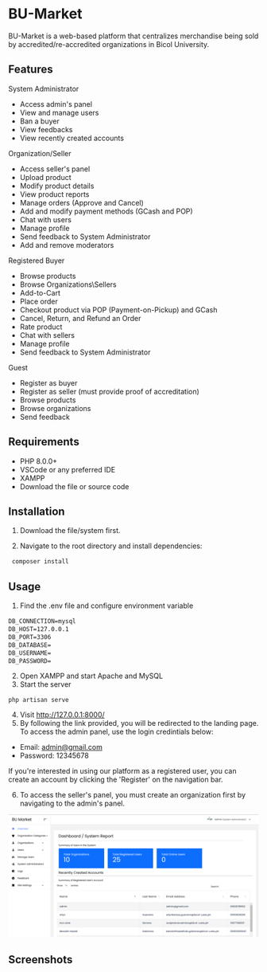 
# BU-Market 

BU-Market is a web-based platform that centralizes merchandise being sold by accredited/re-accredited organizations in Bicol University. 
## Features

System Administrator
- Access admin's panel
- View and manage users
- Ban a buyer
- View feedbacks
- View recently created accounts


Organization/Seller
- Access seller's panel
- Upload product
- Modify product details
- View product reports
- Manage orders (Approve and Cancel)
- Add and modify payment methods (GCash and POP)
- Chat with users
- Manage profile
- Send feedback to System Administrator
- Add and remove moderators

Registered Buyer
- Browse products
- Browse Organizations\Sellers
- Add-to-Cart
- Place order
- Checkout product via POP (Payment-on-Pickup) and GCash
- Cancel, Return, and Refund an Order
- Rate product
- Chat with sellers
- Manage profile 
- Send feedback to System Administrator

Guest 
- Register as buyer
- Register as seller (must provide proof of accreditation)
- Browse products
- Browse organizations
- Send feedback

## Requirements
- PHP 8.0.0+
- VSCode or any preferred IDE
- XAMPP 
- Download the file or source code 
## Installation

1. Download the file/system first. 

2. Navigate to the root directory and install dependencies:
```bash
 composer install
```


    
## Usage
1. Find the .env file and configure environment variable
```
DB_CONNECTION=mysql
DB_HOST=127.0.0.1
DB_PORT=3306
DB_DATABASE=
DB_USERNAME=
DB_PASSWORD=
```
2. Open XAMPP and start Apache and MySQL
3. Start the server
```
php artisan serve
```
4. Visit http://127.0.0.1:8000/
5. By following the link provided, you will be redirected to the landing page. To access the admin panel, use the login credintials below:
- Email: admin@gmail.com
- Password: 12345678

If you're interested in using our platform as a registered user, you can create an account by clicking the 'Register' on the navigation bar. 

6. To access the seller's panel, you must create an organization first by navigating to the admin's panel. 

![Admin Panel](https://github.com/redroror/screenshots-bu-market/blob/7e90ae8486360872196dbd3464e8e71e53b43032/Admin%20Panel.png)
## Screenshots



